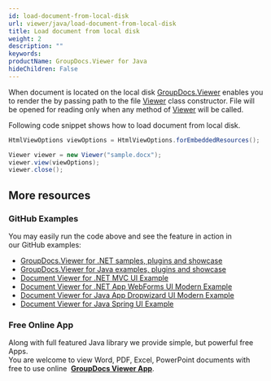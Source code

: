 ```yaml
---
id: load-document-from-local-disk
url: viewer/java/load-document-from-local-disk
title: Load document from local disk
weight: 2
description: ""
keywords: 
productName: GroupDocs.Viewer for Java
hideChildren: False
---
```

When document is located on the local disk [GroupDocs.Viewer](https://products.groupdocs.com/viewer/java) enables you to render the by passing path to the file [Viewer](https://apireference.groupdocs.com/java/viewer/com.groupdocs.viewer/Viewer) class constructor. File will be opened for reading only when any method of [Viewer](https://apireference.groupdocs.com/java/viewer/com.groupdocs.viewer/Viewer) will be called.

Following code snippet shows how to load document from local disk.

```java
HtmlViewOptions viewOptions = HtmlViewOptions.forEmbeddedResources();

Viewer viewer = new Viewer("sample.docx");
viewer.view(viewOptions);
viewer.close();
```

## More resources
### GitHub Examples
You may easily run the code above and see the feature in action in our GitHub examples:
*   [GroupDocs.Viewer for .NET samples, plugins and showcase](https://github.com/groupdocs-viewer/GroupDocs.Viewer-for-.NET)    
*   [GroupDocs.Viewer for Java examples, plugins and showcase](https://github.com/groupdocs-viewer/GroupDocs.Viewer-for-Java)    
*   [Document Viewer for .NET MVC UI Example](https://github.com/groupdocs-viewer/GroupDocs.Viewer-for-.NET-MVC)    
*   [Document Viewer for .NET App WebForms UI Modern Example](https://github.com/groupdocs-viewer/GroupDocs.Viewer-for-.NET-WebForms)    
*   [Document Viewer for Java App Dropwizard UI Modern Example](https://github.com/groupdocs-viewer/GroupDocs.Viewer-for-Java-Dropwizard)    
*   [Document Viewer for Java Spring UI Example](https://github.com/groupdocs-viewer/GroupDocs.Viewer-for-Java-Spring)
    
### Free Online App
Along with full featured Java library we provide simple, but powerful free Apps.  
You are welcome to view Word, PDF, Excel, PowerPoint documents with free to use online  **[GroupDocs Viewer App](https://products.groupdocs.app/viewer)**.
